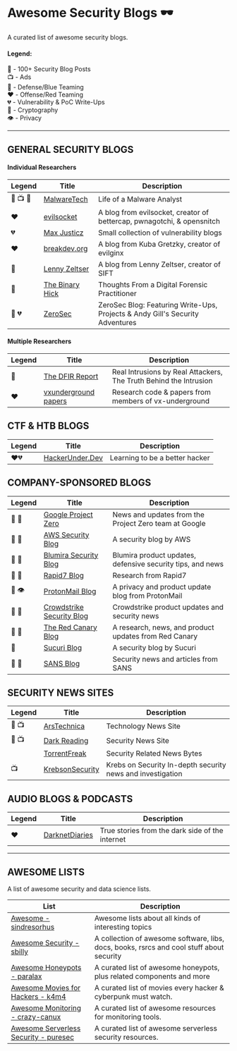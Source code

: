 # Awesome Security Blogs 🕶️

A curated list of awesome security blogs.

#### Legend: </br>
💯 - 100+ Security Blog Posts </br>
📺 - Ads </br>
💙 - Defense/Blue Teaming </br>
❤️ - Offense/Red Teaming  </br>
💔 - Vulnerability & PoC Write-Ups </br>
🔐 - Cryptography </br>
👁️ - Privacy </br>
* * *

## GENERAL SECURITY BLOGS
#### Individual Researchers
|Legend|Title|Description|
|---|---|---|
| 💯 📺 💙 | [MalwareTech](https://www.malwaretech.com/)| Life of a Malware Analyst |
| ❤️ | [evilsocket](https://www.evilsocket.net/) | A blog from evilsocket, creator of bettercap, pwnagotchi, & opensnitch |
| 💔 | [Max Justicz](https://justi.cz/) | Small collection of vulnerability blogs |
| ❤️ | [breakdev.org](https://breakdev.org/) | A blog from Kuba Gretzky, creator of evilginx |
| 💙 | [Lenny Zeltser](https://zeltser.com/) | A blog from Lenny Zeltser, creator of SIFT |
| 💙 | [The Binary Hick](https://thebinaryhick.blog/)|Thoughts From a Digital Forensic Practitioner|
| 💙 💔 | [ZeroSec](https://blog.zsec.uk/) | ZeroSec Blog: Featuring Write-Ups, Projects & Andy Gill's Security Adventures |

#### Multiple Researchers
|Legend|Title|Description|
|---|---|---|
| 💙 | [The DFIR Report](https://thedfirreport.com/) | Real Intrusions by Real Attackers, The Truth Behind the Intrusion |
| ❤️ | [vxunderground papers](https://github.com/vxunderground/VXUG-Papers) | Research code & papers from members of vx-underground |

## CTF & HTB BLOGS
|Legend|Title|Description|
|---|---|---|
| ❤️💔 | [HackerUnder.Dev](https://www.hackerunder.dev) | Learning to be a better hacker |

## COMPANY-SPONSORED BLOGS
|Legend|Title|Description|
|---|---|---|
| 💯 💙 | [Google Project Zero](https://googleprojectzero.blogspot.com/) | News and updates from the Project Zero team at Google |
| 💯 💙 | [AWS Security Blog](https://aws.amazon.com/blogs/security/) | A security blog by AWS |
| 💯 💙 | [Blumira Security Blog](https://www.blumira.com/blog/) | Blumira product updates, defensive security tips, and news |
| 💯 💙 | [Rapid7 Blog](https://blog.rapid7.com/tag/research/) | Research from Rapid7 |
| 💯 👁️ | [ProtonMail Blog](https://protonmail.com/blog/) | A privacy and product update blog from ProtonMail |
| 💯 💙 | [Crowdstrike Security Blog](https://www.crowdstrike.com/blog/) | Crowdstrike product updates and security news |
| 💯 💙 | [The Red Canary Blog](https://redcanary.com/blog/) | A research, news, and product updates from Red Canary |
| 💙 | [Sucuri Blog](https://blog.sucuri.net/)| A security blog by Sucuri |
| 💯 💙 | [SANS Blog](https://www.sans.org/blog/) | Security news and articles from SANS |

## SECURITY NEWS SITES
|Legend|Title|Description|
|---|---|---|
| 💯 📺 | [ArsTechnica](https://arstechnica.com/) | Technology News Site |
| 💯 📺 | [Dark Reading](https://www.darkreading.com/) | Security News Site |
| | [TorrentFreak](https://torrentfreak.com/) | Security Related News Bytes |
| 📺 | [KrebsonSecurity](https://krebsonsecurity.com/)| Krebs on Security In-depth security news and investigation |


## AUDIO BLOGS & PODCASTS
|Legend|Title|Description|
|---|---|---|
| ❤️ | [DarknetDiaries](https://darknetdiaries.com/) | True stories from the dark side of the internet |

* * * 

## AWESOME LISTS

A list of awesome security and data science lists.

| List | Description |
|---|---|
| [Awesome - sindresorhus](https://github.com/sindresorhus/awesome) | Awesome lists about all kinds of interesting topics |
| [Awesome Security - sbilly](https://github.com/sbilly/awesome-security) | A collection of awesome software, libs, docs, books, rsrcs and cool stuff about security |
| [Awesome Honeypots - paralax](https://github.com/paralax/awesome-honeypots) | A curated list of awesome honeypots, plus related components and more|
| [Awesome Movies for Hackers - k4m4](https://github.com/k4m4/movies-for-hackers) | A curated list of movies every hacker & cyberpunk must watch.|
| [Awesome Monitoring - crazy-canux](https://github.com/crazy-canux/awesome-monitoring) | A curated list of awesome resources for monitoring tools. |
| [Awesome Serverless Security - puresec](https://github.com/puresec/awesome-serverless-security/) | A curated list of awesome serverless security resources. |
